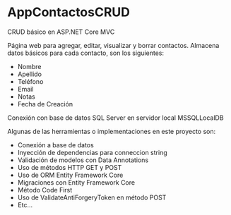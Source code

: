 # AppContactosCRUD

CRUD básico en ASP.NET Core MVC

Página web para agregar, editar, visualizar y borrar contactos.
Almacena datos básicos para cada contacto, son los siguientes:

- Nombre
- Apellido
- Teléfono
- Email
- Notas
- Fecha de Creación

Conexión con base de datos SQL Server en servidor local MSSQLLocalDB

Algunas de las herramientas o implementaciones en este proyecto son:
- Conexión a base de datos
- Inyección de dependencias para conneccion string
- Validación de modelos con Data Annotations
- Uso de métodos HTTP GET y POST
- Uso de ORM Entity Framework Core
- Migraciones con Entity Framework Core
- Método Code First
- Uso de ValidateAntiForgeryToken en método POST
- Etc...
